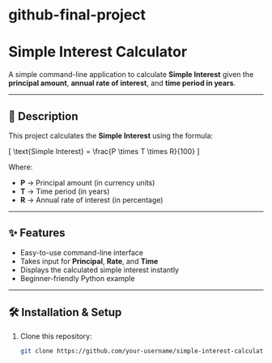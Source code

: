 # github-final-project
# Simple Interest Calculator

A simple command-line application to calculate **Simple Interest** given the **principal amount**, **annual rate of interest**, and **time period in years**.

---

## 📌 Description
This project calculates the **Simple Interest** using the formula:

\[
\text{Simple Interest} = \frac{P \times T \times R}{100}
\]

Where:  
- **P** → Principal amount (in currency units)  
- **T** → Time period (in years)  
- **R** → Annual rate of interest (in percentage)

---

## ✨ Features
- Easy-to-use command-line interface
- Takes input for **Principal**, **Rate**, and **Time**
- Displays the calculated simple interest instantly
- Beginner-friendly Python example

---

## 🛠️ Installation & Setup
1. Clone this repository:
   ```bash
   git clone https://github.com/your-username/simple-interest-calculator.git
